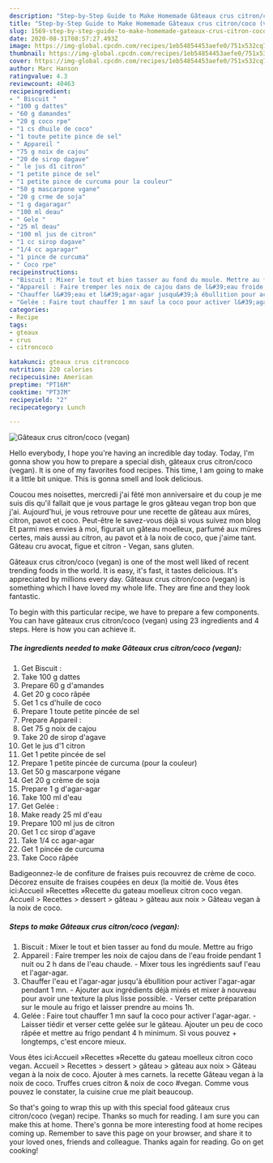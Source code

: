 ```yaml
---
description: "Step-by-Step Guide to Make Homemade Gâteaux crus citron/coco (vegan)"
title: "Step-by-Step Guide to Make Homemade Gâteaux crus citron/coco (vegan)"
slug: 1569-step-by-step-guide-to-make-homemade-gateaux-crus-citron-coco-vegan
date: 2020-08-31T08:57:27.493Z
image: https://img-global.cpcdn.com/recipes/1eb54854453aefe0/751x532cq70/gateaux-crus-citroncoco-vegan-photo-principale-de-la-recette.jpg
thumbnail: https://img-global.cpcdn.com/recipes/1eb54854453aefe0/751x532cq70/gateaux-crus-citroncoco-vegan-photo-principale-de-la-recette.jpg
cover: https://img-global.cpcdn.com/recipes/1eb54854453aefe0/751x532cq70/gateaux-crus-citroncoco-vegan-photo-principale-de-la-recette.jpg
author: Marc Hanson
ratingvalue: 4.3
reviewcount: 40463
recipeingredient:
- " Biscuit "
- "100 g dattes"
- "60 g damandes"
- "20 g coco rpe"
- "1 cs dhuile de coco"
- "1 toute petite pince de sel"
- " Appareil "
- "75 g noix de cajou"
- "20 de sirop dagave"
- " le jus d1 citron"
- "1 petite pince de sel"
- "1 petite pince de curcuma pour la couleur"
- "50 g mascarpone vgane"
- "20 g crme de soja"
- "1 g dagaragar"
- "100 ml deau"
- " Gele "
- "25 ml deau"
- "100 ml jus de citron"
- "1 cc sirop dagave"
- "1/4 cc agaragar"
- "1 pince de curcuma"
- " Coco rpe"
recipeinstructions:
- "Biscuit : Mixer le tout et bien tasser au fond du moule. Mettre au frigo"
- "Appareil : Faire tremper les noix de cajou dans de l&#39;eau froide pendant 1 nuit ou 2 h dans de l&#39;eau chaude. Mixer tous les ingrédients sauf l&#39;eau et l&#39;agar-agar."
- "Chauffer l&#39;eau et l&#39;agar-agar jusqu&#39;à ébullition pour activer l&#39;agar-agar pendant 1 mn. Ajouter aux ingrédients déjà mixés et mixer à nouveau pour avoir une texture la plus lisse possible. Verser cette préparation sur le moule au frigo et laisser prendre au moins 1h."
- "Gelée : Faire tout chauffer 1 mn sauf la coco pour activer l&#39;agar-agar. Laisser tiédir et verser cette gelée sur le gâteau. Ajouter un peu de coco râpée et mettre au frigo pendant 4 h minimum. Si vous pouvez + longtemps, c&#39;est encore mieux."
categories:
- Recipe
tags:
- gteaux
- crus
- citroncoco

katakunci: gteaux crus citroncoco 
nutrition: 220 calories
recipecuisine: American
preptime: "PT16M"
cooktime: "PT37M"
recipeyield: "2"
recipecategory: Lunch

---
```



![Gâteaux crus citron/coco (vegan)](https://img-global.cpcdn.com/recipes/1eb54854453aefe0/751x532cq70/gateaux-crus-citroncoco-vegan-photo-principale-de-la-recette.jpg)

Hello everybody, I hope you're having an incredible day today. Today, I'm gonna show you how to prepare a special dish, gâteaux crus citron/coco (vegan). It is one of my favorites food recipes. This time, I am going to make it a little bit unique. This is gonna smell and look delicious.

Coucou mes noisettes, mercredi j&#39;ai fêté mon anniversaire et du coup je me suis dis qu&#39;il fallait que je vous partage le gros gâteau vegan trop bon que j&#39;ai. Aujourd&#39;hui, je vous retrouve pour une recette de gâteau aux mûres, citron, pavot et coco. Peut-être le savez-vous déjà si vous suivez mon blog Et parmi mes envies à moi, figurait un gâteau moelleux, parfumé aux mûres certes, mais aussi au citron, au pavot et à la noix de coco, que j&#39;aime tant. Gâteau cru avocat, figue et citron - Vegan, sans gluten.

Gâteaux crus citron/coco (vegan) is one of the most well liked of recent trending foods in the world. It is easy, it's fast, it tastes delicious. It's appreciated by millions every day. Gâteaux crus citron/coco (vegan) is something which I have loved my whole life. They are fine and they look fantastic.


To begin with this particular recipe, we have to prepare a few components. You can have gâteaux crus citron/coco (vegan) using 23 ingredients and 4 steps. Here is how you can achieve it.

<!--inarticleads1-->

##### The ingredients needed to make Gâteaux crus citron/coco (vegan):

1. Get  Biscuit :
1. Take 100 g dattes
1. Prepare 60 g d&#39;amandes
1. Get 20 g coco râpée
1. Get 1 cs d&#39;huile de coco
1. Prepare 1 toute petite pincée de sel
1. Prepare  Appareil :
1. Get 75 g noix de cajou
1. Take 20 de sirop d&#39;agave
1. Get  le jus d&#39;1 citron
1. Get 1 petite pincée de sel
1. Prepare 1 petite pincée de curcuma (pour la couleur)
1. Get 50 g mascarpone végane
1. Get 20 g crème de soja
1. Prepare 1 g d&#39;agar-agar
1. Take 100 ml d&#39;eau
1. Get  Gelée :
1. Make ready 25 ml d&#39;eau
1. Prepare 100 ml jus de citron
1. Get 1 cc sirop d&#39;agave
1. Take 1/4 cc agar-agar
1. Get 1 pincée de curcuma
1. Take  Coco râpée


Badigeonnez-le de confiture de fraises puis recouvrez de crème de coco. Décorez ensuite de fraises coupées en deux (la moitié de. Vous êtes ici:Accueil »Recettes »Recette du gateau moelleux citron coco vegan. Accueil &gt; Recettes &gt; dessert &gt; gâteau &gt; gâteau aux noix &gt; Gâteau vegan à la noix de coco. 

<!--inarticleads2-->

##### Steps to make Gâteaux crus citron/coco (vegan):

1. Biscuit : Mixer le tout et bien tasser au fond du moule. Mettre au frigo
1. Appareil : Faire tremper les noix de cajou dans de l&#39;eau froide pendant 1 nuit ou 2 h dans de l&#39;eau chaude. - Mixer tous les ingrédients sauf l&#39;eau et l&#39;agar-agar.
1. Chauffer l&#39;eau et l&#39;agar-agar jusqu&#39;à ébullition pour activer l&#39;agar-agar pendant 1 mn. - Ajouter aux ingrédients déjà mixés et mixer à nouveau pour avoir une texture la plus lisse possible. - Verser cette préparation sur le moule au frigo et laisser prendre au moins 1h.
1. Gelée : Faire tout chauffer 1 mn sauf la coco pour activer l&#39;agar-agar. - Laisser tiédir et verser cette gelée sur le gâteau. Ajouter un peu de coco râpée et mettre au frigo pendant 4 h minimum. Si vous pouvez + longtemps, c&#39;est encore mieux.


Vous êtes ici:Accueil »Recettes »Recette du gateau moelleux citron coco vegan. Accueil &gt; Recettes &gt; dessert &gt; gâteau &gt; gâteau aux noix &gt; Gâteau vegan à la noix de coco. Ajouter à mes carnets. la recette Gâteau vegan à la noix de coco. Truffes crues citron &amp; noix de coco #vegan. Comme vous pouvez le constater, la cuisine crue me plait beaucoup. 

So that's going to wrap this up with this special food gâteaux crus citron/coco (vegan) recipe. Thanks so much for reading. I am sure you can make this at home. There's gonna be more interesting food at home recipes coming up. Remember to save this page on your browser, and share it to your loved ones, friends and colleague. Thanks again for reading. Go on get cooking!
